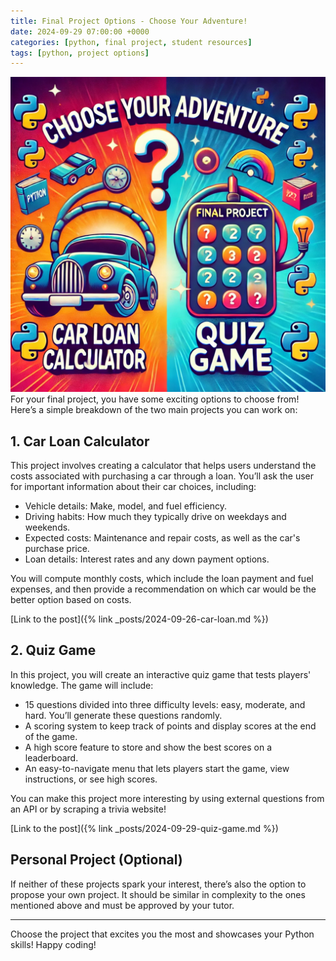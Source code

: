 ```yaml
---
title: Final Project Options - Choose Your Adventure!
date: 2024-09-29 07:00:00 +0000
categories: [python, final project, student resources]
tags: [python, project options]
---
```

![Final project image](../assets/img/final-project.webp)
For your final project, you have some exciting options to choose from! Here’s a simple breakdown of the two main projects you can work on:

## 1. Car Loan Calculator

This project involves creating a calculator that helps users understand the costs associated with purchasing a car through a loan. You’ll ask the user for important information about their car choices, including:

- Vehicle details: Make, model, and fuel efficiency.
- Driving habits: How much they typically drive on weekdays and weekends.
- Expected costs: Maintenance and repair costs, as well as the car's purchase price.
- Loan details: Interest rates and any down payment options.

You will compute monthly costs, which include the loan payment and fuel expenses, and then provide a recommendation on which car would be the better option based on costs.

[Link to the post]({% link _posts/2024-09-26-car-loan.md %})

## 2. Quiz Game

In this project, you will create an interactive quiz game that tests players' knowledge. The game will include:

- 15 questions divided into three difficulty levels: easy, moderate, and hard. You’ll generate these questions randomly.
- A scoring system to keep track of points and display scores at the end of the game.
- A high score feature to store and show the best scores on a leaderboard.
- An easy-to-navigate menu that lets players start the game, view instructions, or see high scores.

You can make this project more interesting by using external questions from an API or by scraping a trivia website!

[Link to the post]({% link _posts/2024-09-29-quiz-game.md %})

## Personal Project (Optional)

If neither of these projects spark your interest, there’s also the option to propose your own project. It should be similar in complexity to the ones mentioned above and must be approved by your tutor.

---

Choose the project that excites you the most and showcases your Python skills! Happy coding!